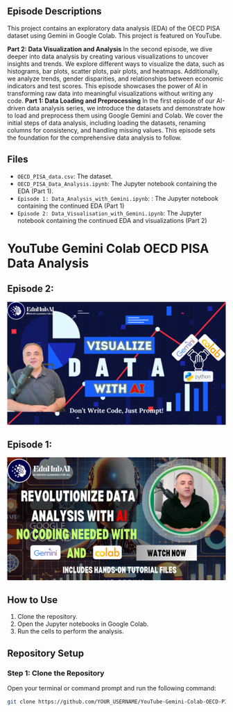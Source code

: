 ## Episode Descriptions
This project contains an exploratory data analysis (EDA) of the OECD PISA dataset using Gemini in Google Colab. This project is featured on YouTube.

**Part 2: Data Visualization and Analysis**
In the second episode, we dive deeper into data analysis by creating various visualizations to uncover insights and trends. We explore different ways to visualize the data, such as histograms, bar plots, scatter plots, pair plots, and heatmaps. Additionally, we analyze trends, gender disparities, and relationships between economic indicators and test scores. This episode showcases the power of AI in transforming raw data into meaningful visualizations without writing any code.
**Part 1: Data Loading and Preprocessing**
In the first episode of our AI-driven data analysis series, we introduce the datasets and demonstrate how to load and preprocess them using Google Gemini and Colab. We cover the initial steps of data analysis, including loading the datasets, renaming columns for consistency, and handling missing values. This episode sets the foundation for the comprehensive data analysis to follow.

## Files

- `OECD_PISA_data.csv`: The dataset.
- `OECD_PISA_Data_Analysis.ipynb`: The Jupyter notebook containing the EDA (Part 1).
- `Episode 1: Data_Analysis_with_Gemini.ipynb`: : The Jupyter notebook containing the continued EDA (Part 1)
- `Episode 2: Data_Visualisation_with_Gemini.ipynb`: The Jupyter notebook containing the continued EDA and visualizations (Part 2)
# YouTube Gemini Colab OECD PISA Data Analysis
## Episode 2:
[![YouTube Video](Thambnail2.jpg)](https://www.youtube.com/watch?v=kAO6_O-2l7A)

## Episode 1:
[![YouTube Video](Thumbnail.png)](https://www.youtube.com/watch?v=XnWkApaKzkc)

## How to Use

1. Clone the repository.
2. Open the Jupyter notebooks in Google Colab.
3. Run the cells to perform the analysis.

## Repository Setup

### Step 1: Clone the Repository

Open your terminal or command prompt and run the following command:

```sh
git clone https://github.com/YOUR_USERNAME/YouTube-Gemini-Colab-OECD-PISA-Data-Analysis.git
